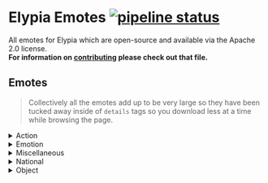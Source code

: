 # Elypia Emotes [![pipeline status](https://gitlab.com/Elypia/elypia-emotes/badges/master/pipeline.svg)](https://gitlab.com/Elypia/elypia-emotes/commits/master)
All emotes for Elypia which are open-source and available via the Apache 2.0 license.  
**For information on [contributing](CONTRIBUTING.md) please check out that file.**

## Emotes
> Collectively all the emotes add up to be very large so they have been tucked away inside of `details` tags so you download less at a time while browsing the page.

<details>
    <summary>Action</summary>
    <img src="emotes/pandaAww.png" height="64" width="64"/>
    <img src="emotes/pandaBan.png" height="64" width="64"/>
    <img src="emotes/pandaDab.png" height="64" width="64"/>
    <img src="emotes/pandaFinger.png" height="64" width="64"/>
    <img src="emotes/pandaHide.png" height="64" width="64"/>
    <img src="emotes/pandaHug.png" height="64" width="64"/>
    <img src="emotes/pandaPet.png" height="64" width="64"/>
    <img src="emotes/pandaReachLeft.png" height="64" width="64"/>
    <img src="emotes/pandaReachRight.png" height="64" width="64"/>
    <img src="emotes/pandaRhug.png" height="64" width="64"/>
    <img src="emotes/pandaSleepBubble.png" height="64" width="64"/>
    <img src="emotes/pandaSleeping.png" height="64" width="64"/>
    <img src="emotes/pandaStare.jpg" height="64" width="64"/>
    <img src="emotes/pandaSip.png" height="64" width="64"/>
    <img src="emotes/pandaThumbsUp.png" height="64" width="64"/>
    <img src="emotes/pandaWink.png" height="64" width="64"/>
</details>

<details>
    <summary>Emotion</summary>
    <img src="emotes/pandaAngry.png" height="64" width="64"/>
    <img src="emotes/pandaBlank.png" height="64" width="64"/>
    <img src="emotes/pandaBlush.png" height="64" width="64"/>
    <img src="emotes/pandaBrokenHeart.png" height="64" width="64"/>
    <img src="emotes/pandaCheeky.png" height="64" width="64"/>
    <img src="emotes/pandaContent.png" height="64" width="64"/>
    <img src="emotes/pandaCool.png" height="64" width="64"/>
    <img src="emotes/pandaCry.png" height="64" width="64"/>
    <img src="emotes/pandaDx.png" height="64" width="64"/>
    <img src="emotes/pandaGiggle.png" height="64" width="64"/>
    <img src="emotes/pandaHeart.png" height="64" width="64"/>
    <img src="emotes/pandaOhNo.png" height="64" width="64"/>
    <img src="emotes/pandaRsmile.png" height="64" width="64"/>
    <img src="emotes/pandaSassy.png" height="64" width="64"/>
    <img src="emotes/pandaShock.png" height="64" width="64"/>
    <img src="emotes/pandaSideEye.png" height="64" width="64"/>
    <img src="emotes/pandaSmile.png" height="64" width="64"/>
    <img src="emotes/pandaSob.png" height="64" width="64"/>
    <img src="emotes/pandaSparkle.png" height="64" width="64"/>
    <img src="emotes/pandaSurprised.png" height="64" width="64"/>
    <img src="emotes/pandaSweat.png" height="64" width="64"/>
    <img src="emotes/pandaWhaat.png" height="64" width="64"/>
    <img src="emotes/pandaWut.png" height="64" width="64"/>
</details>

<details>
    <summary>Miscellaneous</summary>
    <img src="emotes/pandaBadMan.png" height="64" width="64"/>
    <img src="emotes/pandaDerp.png" height="64" width="64"/>
</details>

<details>
    <summary>National</summary>
    <img src="emotes/pandaBe.png" height="64" width="64"/>
    <img src="emotes/pandaDe.png" height="64" width="64"/>
    <img src="emotes/pandaFr.png" height="64" width="64"/>
    <img src="emotes/pandaGb.png" height="64" width="64"/>
    <img src="emotes/pandaNo.png" height="64" width="64"/>
    <img src="emotes/pandaPl.png" height="64" width="64"/>
    <img src="emotes/pandaUs.png" height="64" width="64"/>
</details>

<details>
    <summary>Object</summary>
    <img src="emotes/pandaBlanketHappy.png" height="64" width="64"/>
    <img src="emotes/pandaBlanketSad.png" height="64" width="64"/>
    <img src="emotes/pandaCookie.png" height="64" width="64"/>
    <img src="emotes/pandaCookie3.png" height="64" width="64"/>
    <img src="emotes/pandaEquiped.png" height="64" width="64"/>
    <img src="emotes/pandaHammer.png" height="64" width="64"/>
    <img src="emotes/pandaPillowNo.png" height="64" width="64"/>
    <img src="emotes/pandaPillowYes.png" height="64" width="64"/>
    <img src="emotes/pandaSpoon.png" height="64" width="64"/>
    <img src="emotes/pandaStone.png" height="64" width="64"/>
    <img src="emotes/pandaTea.png" height="64" width="64"/>
</details>
